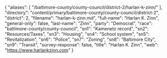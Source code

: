 {
  "aliases": [
    "/baltimore-county/county-council/district-2/harlan-k-zinn/"
  ],
  "directory": "content/primary/baltimore-county/county-council/district-2",
  "district": 2,
  "filename": "harlan-k-zinn.md",
  "full-name": "Harlan K. Zinn",
  "general-only": false,
  "last-name": "Zinn",
  "party": "Democrat",
  "race": "baltimore-county/county-council",
  "sn1": "Kamenetz record",
  "sn2": "Resources/Taxes",
  "sn3": "Housing",
  "sn4": "School system",
  "sn5": "Revitalization",
  "sn6": "Police",
  "sn7": "Zoning",
  "sn8": "Baltimore City",
  "sn9": "Transit",
  "survey-response": false,
  "title": "Harlan K. Zinn",
  "web": "https://www.harlankzinn.com"
}
